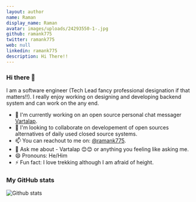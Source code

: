 ```yaml
---
layout: author
name: Raman
display_name: Raman
avatar: images/uploads/24293550-1-.jpg
github: ramank775
twitter: ramank775
web: null
linkedin: ramank775
description: Hi There!!
---
```

### Hi there 👋

I am a software engineer (Tech Lead fancy professional designation if that matters!!). I really enjoy working on designing and developing backend system and can work on the any end.

- 🔭 I'm currently working on an open source personal chat messager [Vartalap](https://play.google.com/store/apps/details?id=com.one9x.vartalap).
- 👯 I'm looking to collaborate on developement of open sources alternatives of daily used closed source systems.
- 📫 You can reachout to me on: [@ramank775](https://twitter.com/@ramank775).
- 💬 Ask me about - Vartalap 😊😊 or anything you feeling like asking me.
- 😄 Pronouns: He/Him
- ⚡ Fun fact: I love trekking although I am afraid of height.

### My GitHub stats
![Github stats](https://github-readme-stats.vercel.app/api?username=ramank775&show_icons=true)
